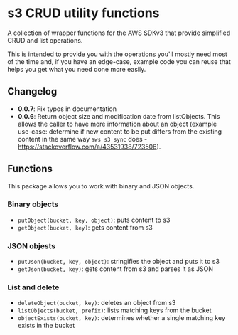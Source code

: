 # s3 CRUD utility functions

A collection of wrapper functions for the AWS SDKv3 that provide simplified CRUD and list operations.

This is intended to provide you with the operations you'll mostly need most of the time and, if you have an edge-case, example code you can reuse that helps you get what you need done more easily.

## Changelog

 * **0.0.7**: Fix typos in documentation
 * **0.0.6**: Return object size and modification date from listObjects. This allows the caller to have more information about an object (example use-case: determine if new content to be put differs from the existing content in the same way `aws s3 sync` does - https://stackoverflow.com/a/43531938/723506).

## Functions

This package allows you to work with binary and JSON objects.

### Binary objects

 * `putObject(bucket, key, object)`: puts content to s3
 * `getObject(bucket, key)`: gets content from s3

### JSON objests

 * `putJson(bucket, key, object)`: stringifies the object and puts it to s3
 * `getJson(bucket, key)`: gets content from s3 and parses it as JSON

### List and delete

 * `deleteObject(bucket, key)`: deletes an object from s3
 * `listObjects(bucket, prefix)`: lists matching keys from the bucket
 * `objectExists(bucket, key)`: determines whether a single matching key exists in the bucket
